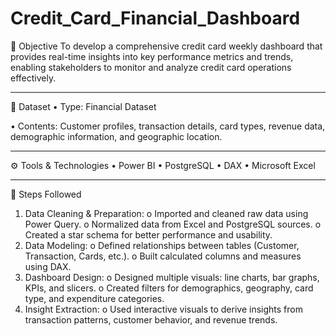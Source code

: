 # Credit_Card_Financial_Dashboard
🎯 Objective
To develop a comprehensive credit card weekly dashboard that provides real-time insights into key performance metrics and trends, enabling stakeholders to monitor and analyze credit card operations effectively.
________________________________________
📂 Dataset
•	Type: Financial Dataset

•	Contents: Customer profiles, transaction details, card types, revenue data, demographic information, and geographic location.
________________________________________
⚙️ Tools & Technologies
•	Power BI
•	PostgreSQL
•	DAX
•	Microsoft Excel
________________________________________
🧾 Steps Followed
1.	Data Cleaning & Preparation:
o	Imported and cleaned raw data using Power Query.
o	Normalized data from Excel and PostgreSQL sources.
o	Created a star schema for better performance and usability.
2.	Data Modeling:
o	Defined relationships between tables (Customer, Transaction, Cards, etc.).
o	Built calculated columns and measures using DAX.
3.	Dashboard Design:
o	Designed multiple visuals: line charts, bar graphs, KPIs, and slicers.
o	Created filters for demographics, geography, card type, and expenditure categories.
4.	Insight Extraction:
o	Used interactive visuals to derive insights from transaction patterns, customer behavior, and revenue trends.
